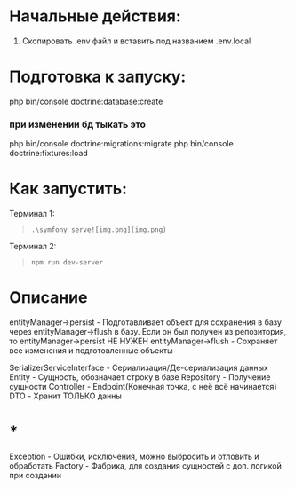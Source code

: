 # Начальные действия:

1. Скопировать .env файл и вставить под названием .env.local

# Подготовка к запуску:

php bin/console doctrine:database:create
### при изменении бд тыкать это
php bin/console doctrine:migrations:migrate
php bin/console doctrine:fixtures:load

# Как запустить:

Терминал 1:
> `.\symfony serve![img.png](img.png)`

Терминал 2:
> `npm run dev-server`

# Описание 

entityManager->persist - Подготавливает объект для сохранения в базу через entityManager->flush в базу.
Если он был получен из репозитория, то entityManager->persist НЕ НУЖЕН
entityManager->flush - Сохраняет все изменения и подготовленные объекты

SerializerServiceInterface - Сериализация/Де-сериализация данных
Entity - Сущность, обозначает строку в базе
Repository - Получение сущности
Controller - Endpoint(Конечная точка, с неё всё начинается)
DTO - Хранит ТОЛЬКО данны

# *

Exception - Ошибки, исключения, можно выбросить и отловить и обработать
Factory - Фабрика, для создания сущностей с доп. логикой при создании